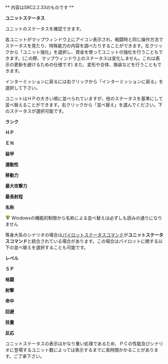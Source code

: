 ** 内容はSRC2.2.33のものです **

**ユニットステータス**

ユニットのステータスを確認できます。

各ユニットがマップウィンドウ上にアイコン表示され、戦闘時と同じ操作方法でステータスを見たり、特殊能力の内容を調べたりすることができます。左クリックから「ユニット強化」を選択し、資金を使ってユニットの強化を行うこともできます。(この際、マップウィンドウ上のステータスは変化しません。これは表示の更新を避けるための仕様です) また、変形や合体、換装などを行うこともできます。

インターミッションに戻るには右クリックから「インターミッションに戻る」を選択して下さい。

ユニットはＨＰの大きい順に並べられていますが、他のステータスを基準にして並べ替えることができます。右クリックから「並べ替え」を選んでください。下のステータスが選択可能です。

**ランク**

**ＨＰ**

**ＥＮ**

**装甲**

**運動性**

**移動力**

**最大攻撃力**

**最長射程**

**名称**

![](./images/bm0.gif) Windowsの機能的制限から名称による並べ替えは必ずしも読みの通りになりません

等身大系のシナリオの場合は[パイロットステータスコマンド](パイロットステータス.md)が**ユニットステータスコマンド**と統合されている場合があります。この場合はパイロットに関する以下の並べ替えを選択することも可能です。

**レベル**

**ＳＰ**

**格闘**

**射撃**

**命中**

**回避**

**技量**

**反応**

ユニットステータスの表示はかなり重い処理であるため、ＰＣの性能及びシナリオに登場するユニット数によっては表示するまでに長時間かかることがあります。ご了承下さい。

